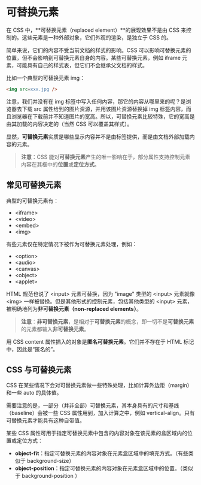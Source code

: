 # 可替换元素

在 CSS 中，**可替换元素（replaced element）**的展现效果不是由 CSS 来控制的。这些元素是一种外部对象，它们外观的渲染，是独立于 CSS 的。

简单来说，它们的内容不受当前文档的样式的影响。CSS 可以影响可替换元素的位置，但不会影响到可替换元素自身的内容。某些可替换元素，例如 iframe 元素，可能具有自己的样式表，但它们不会继承父文档的样式。

比如一个典型的可替换元素 img：
```html
<img src=xxx.jpg />
```
注意，我们并没有在 img 标签中写入任何内容，那它的内容从哪里来的呢？是浏览器去下载 src 属性给到的图片资源，并用该图片资源替换掉 img 标签内容，而且浏览器在下载前并不知道图片的宽高。所以，可替换元素比较特殊，它的宽高是由其加载的内容决定的（当然 CSS 可以覆盖其样式）。

显然，**可替换元素**实质是哪些显示内容并不是由标签提供，而是由文档外部加载内容的元素。

> **注意**：CSS 能对**可替换元素**产生的唯一影响在于，部分属性支持控制元素内容在其框中的**位置**或**定位方式**。


## 常见可替换元素

典型的可替换元素有：
* \<iframe>
* \<video>
* \<embed>
* \<img>

有些元素仅在特定情况下被作为可替换元素处理，例如：
* \<option>
* \<audio>
* \<canvas>
* \<object>
* \<applet>

HTML 规范也说了 \<input> 元素可替换，因为 "image" 类型的 \<input> 元素就像 \<img> 一样被替换。但是其他形式的控制元素，包括其他类型的 \<input> 元素，被明确地列为**非可替换元素（non-replaced elements）**。

> **注意**：**非可替换元素**，是相对于**可替换元素**的概念，即一切不是**可替换元素**的元素都输入**非可替换元素**。

用 CSS content 属性插入的对象是**匿名可替换元素**。它们并不存在于 HTML 标记中，因此是“匿名的”。


## CSS 与可替换元素

CSS 在某些情况下会对可替换元素做一些特殊处理，比如计算外边距（margin）和一些 auto 的具体值。

需要注意的是，一部分（并非全部）可替换元素，其本身具有的尺寸和基线（baseline）会被一些 CSS 属性用到，加入计算之中，例如 vertical-align。只有可替换元素才能具有这种自带值。

某些 CSS 属性可用于指定可替换元素中包含的内容对象在该元素的盒区域内的位置或定位方式：
* **object-fit**：指定可替换元素的内容对象在元素盒区域中的填充方式。（有些类似于 background-size）
* **object-position**：指定可替换元素的内容对象在元素盒区域中的位置。（类似于 background-position ） 

